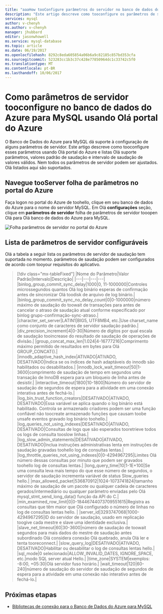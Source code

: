 ```yaml
---
title: "aaaHow tooConfigure parâmetros do servidor no banco de dados do Azure para MySQL | Microsoft Docs"
description: "Este artigo descreve como tooconfigure os parâmetros de servidor disponível no banco de dados do Azure para MySQL usando Olá portal do Azure."
services: mysql
author: v-chenyh
ms.author: v-chenyh
manager: jhubbard
editor: jasonwhowell
ms.service: mysql-database
ms.topic: article
ms.date: 06/19/2017
ms.openlocfilehash: 8292c8eda605854a06b6a9c82185c857bd353cfa
ms.sourcegitcommit: 523283cc1b3c37c428e77850964dc1c33742c5f0
ms.translationtype: MT
ms.contentlocale: pt-BR
ms.lasthandoff: 10/06/2017
---
```

# <a name="how-tooconfigure-server-parameters-in-azure-database-for-mysql-using-hello-azure-portal"></a>Como parâmetros de servidor tooconfigure no banco de dados do Azure para MySQL usando Olá portal do Azure

O Banco de Dados do Azure para MySQL dá suporte à configuração de alguns parâmetros de servidor. Este artigo descreve como tooconfigure esses parâmetros usando Olá portal do Azure e listas Olá suporte parâmetros, valores padrão de saudação e intervalo de saudação de valores válidos. Nem todos os parâmetros de servidor podem ser ajustados. Olá listados aqui são suportados.

## <a name="navigate-tooserver-parameters-blade-on-azure-portal"></a>Navegue tooServer folha de parâmetros no portal do Azure

Faça logon no portal do Azure de toohello, clique em seu banco de dados do Azure para o nome do servidor MySQL. Em Olá **configurações** seção, clique em **parâmetros de servidor** folha de parâmetros de servidor tooopen Olá para Olá banco de dados do Azure para MySQL.

![Folha parâmetros de servidor no portal do Azure](./media/howto-server-parameters/auzre-portal-server-parameters.png)

## <a name="list-of-configurable-server-parameters"></a>Lista de parâmetros de servidor configuráveis

Olá a tabela a seguir lista os parâmetros de servidor de saudação tem suportada no momento. parâmetros de saudação podem ser configurados de acordo com tooyour requisitos do aplicativo.

> [!div class="mx-tableFixed"]
|Nome do Parâmetro|Valor Padrão|Intervalo|Descrição|
|---|---|---|---|
|binlog_group_commit_sync_delay|1000|0, 11-1000000|Controles microssegundos quantos Olá log binário esperas de confirmação antes de sincronizar Olá toodisk de arquivo de log binário.|
|binlog_group_commit_sync_no_delay_count|0|0-1000000|número máximo de saudação do toowait de transações para antes de cancelar o atraso de saudação atual conforme especificado por binlog grupo-confirmação-sync-atraso.|
|character_set_server|LATIN1|BIG5, UTF8MB4, etc.|Use charset_name como conjunto de caracteres de servidor saudação padrão.|
|div_precision_increment|4|0-30|Número de dígitos por qual escala de saudação tooincrease do resultado de saudação de operações de divisão.|
|group_concat_max_len|1.024|4-16777216|Comprimento máximo permitido de resultados em bytes para Olá GROUP_CONCAT().|
|innodb_adaptive_hash_index|ATIVADO|ATIVADO, DESATIVADO|Indica se os índices de hash adaptáveis do innodb são habilitados ou desabilitados.|
|innodb_lock_wait_timeout|50|1-3600|comprimento de saudação de tempo em segundos uma transação de InnoDB espera para um bloqueio de linha antes de desistir.|
|interactive_timeout|1800|10-1800|Número do servidor de saudação de segundos de espera para a atividade em uma conexão interativa antes de fechá-lo.|
|log_bin_trust_function_creators|DESATIVADO|ATIVADO, DESATIVADO|Essa variável se aplica quando o log binário está habilitado. Controla se armazenado criadores podem ser uma função confiável não toocreate armazenado funções que causam toobe unsafe eventos gravado log binário toohello.|
|log_queries_not_using_indexes|DESATIVADO|ATIVADO, DESATIVADO|Consultas de logs que são esperados tooretrieve todos os logs de consulta tooslow linhas.|
|log_slow_admin_statements|DESATIVADO|ATIVADO, DESATIVADO|Inclua instruções administrativas lenta em instruções de saudação gravadas toohello log de consultas lentas.|
|log_throttle_queries_not_using_indexes|0|0-4294967295|Limites Olá número dessas consultas por minuto que podem ser gravados toohello log de consultas lentas.|
|long_query_time|10|1-1E+100|Se uma consulta leva mais tempo do que esse número de segundos, o servidor de saudação incrementa variável de status Slow_queries hello.|
|max_allowed_packet|536870912|1024-1073741824|tamanho máximo de saudação de um pacote ou qualquer cadeia de caracteres gerados/intermediário ou qualquer parâmetro enviadas pelo Olá mysql_stmt_send_long_data() função da API do C.|
|min_examined_row_limit|0|0-18446744073709551615|Registra as consultas que têm maior que Olá configurado o número de linhas no log de consultas lentas hello. |
|server_id|3293747068|1000-4294967295|ID do servidor de saudação, usado em replicação toogive cada mestre e slave uma identidade exclusiva.|
|slave_net_timeout|60|30-3600|número de saudação de toowait segundos para mais dados do mestre de saudação antes subordinado Olá considera conexão Olá quebrado, anula Olá ler e tenta tooreconnect.|
|slow_query_log|DESATIVADO|ATIVADO, DESATIVADO|Habilitar ou desabilitar o log de consultas lentas hello.|
|sql_mode|0 selecionado|ALLOW_INVALID_DATES, IGNORE_SPACE, etc.|modo SQL server atual Hello.|
|time_zone|SYSTEM|exemplos: -8:00, +05:30|Olá servidor fuso horário.|
|wait_timeout|120|60-240|número de saudação do servidor de saudação de segundos de espera para a atividade em uma conexão não interativo antes de fechá-lo.|

## <a name="next-steps"></a>Próximas etapas
- [Bibliotecas de conexão para o Banco de Dados do Azure para MySQL](concepts-connection-libraries.md)
